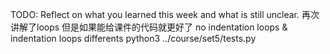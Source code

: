 TODO: Reflect on what you learned this week and what is still unclear.
再次讲解了loops 但是如果能给课件的代码就更好了 
no indentation loops & indentation loops differents
python3 ../course/set5/tests.py